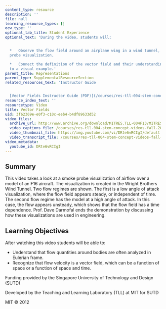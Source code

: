 ```yaml
---
content_type: resource
description: ''
file: null
learning_resource_types: []
ocw_type: ''
optional_tab_title: Student Experience
optional_text: 'During the video, students will:


  *   Observe the flow field around an airplane wing in a wind tunnel, using a smoke
  probe visualization.

  *   Connect the definition of the vector field and their understanding of flow lines
  to a visual example.'
parent_title: Representations
parent_type: SupplementalResourceSection
related_resources_text: 'Instructor Guide


  [Vector Fields Instructor Guide (PDF)](/courses/res-tll-004-stem-concept-videos-fall-2013/resources/mitres_tll-004f13_vecf_ig)'
resource_index_text: ''
resourcetype: Video
title: Vector Fields
uid: 3f62369e-e0f3-c10c-eeb4-b4df89633d52
video_files:
  archive_url: http://www.archive.org/download/MITRES.TLL-004F13/MITRES_TLL-004F13_vector_fields_300k.mp4
  video_captions_file: /courses/res-tll-004-stem-concept-videos-fall-2013/53d49fadbee7550d8dcce9adb30e9edb_DRte6vRCIgI.vtt
  video_thumbnail_file: https://img.youtube.com/vi/DRte6vRCIgI/default.jpg
  video_transcript_file: /courses/res-tll-004-stem-concept-videos-fall-2013/6e4799107b9c3efcedbc01ac495755a0_DRte6vRCIgI.pdf
video_metadata:
  youtube_id: DRte6vRCIgI
---
```


Summary
-------

This video takes a look at a smoke probe visualization of airflow over a model of an F16 aircraft. The visualization is created in the Wright Brothers Wind Tunnel. Two flow regimes are shown. The first is a low angle of attack visualization, where the flow field appears steady, or independent of time. The second flow regime has the model at a high angle of attack. In this case, the flow appears unsteady, which shows that the flow field has a time dependence. Prof. Dave Darmofal ends the demonstration by discussing how these visualizations are used in engineering.

Learning Objectives
-------------------

After watching this video students will be able to:

*   Understand that flow quantities around bodies are often analyzed in Eulerian frame.
*   Recognize that flow velocity is a vector field, which can be a function of space or a function of space and time.

Funding provided by the Singapore University of Technology and Design (SUTD)

Developed by the Teaching and Learning Laboratory (TLL) at MIT for SUTD

MIT © 2012